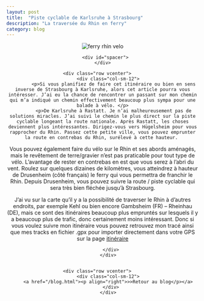 ```yaml
---
layout: post
title:  "Piste cyclable de Karlsruhe à Strasbourg"
description: "La traversée du Rhin en ferry"
category: blog
---
```


<div class="container blog" align="center">
     <div class="row vcenter">
         <div class="col-sm-12">
        <img src="https://batardo.github.io/Images/IMG_0128.JPG" id="" alt="ferry rhin velo">
        </div>
      </div>

      <div id="spacer">
    </div>

      <div class="row vcenter">      
        <div class="col-sm-12">
            <p>Si vous planifiez de faire cet itinéraire ou bien en sens inverse de Strasbourg à Karlsruhe, alors cet article pourra vous intéresser. J’ai eu la chance de rencontrer un passant sur mon chemin qui m’a indiqué un chemin effectivement beaucoup plus sympa pour une balade à vélo. </p>
            <p>De Karlsruhe à Rastatt. Je n’ai malheureusement pas de solutions miracles. J’ai suivi le chemin le plus direct sur la piste cyclable longeant la route nationale. Après Rastatt, les choses deviennent plus intéressantes. Dirigez-vous vers Hügelsheim pour vous rapprocher du Rhin. Passez cette petite ville, vous pouvez emprunter la route en contrebas du Rhin, surélevé à cette hauteur. 
Vous pouvez également faire du vélo sur le Rhin et ses abords aménagés, mais le revêtement de terre/gravier n’est pas praticable pour tout type de vélo. L’avantage de rester en contrebas en est que vous serez à l’abri du vent. Roulez sur quelques dizaines de kilomètres, vous atteindrez à hauteur de Drusenheim (côté français) le ferry qui vous permettra de franchir le Rhin. Depuis Drusenheim, vous pouvez suivre la route / piste cyclable qui sera très bien fléchée jusqu’à Strasbourg. 
</p>


<p>J’ai vu sur la carte qu’il y a la possibilité de traverser le Rhin à d’autres endroits, par exemple Kehl ou bien encore Gambsheim (FR) – Rheinhau (DE), mais ce sont des itinéraires beaucoup plus empruntés sur lesquels il y a beaucoup plus de trafic, donc certainement moins intéressant. Donc si vous voulez suivre mon itinéraire vous pouvez retrouvez mon tracé ainsi que mes tracks en fichier .gpx pour importer directement dans votre GPS sur la page <a href="/itineraire-velo/allemagne-portugal.html">itinéraire</a></p>
            
          </div>
        </div>


      <div class="row vcenter">      
        <div class="col-sm-12">
        <a href="/blog.html"><p align="right">>>Retour au blog</p></a>
          </div>
        </div>


  </div>






